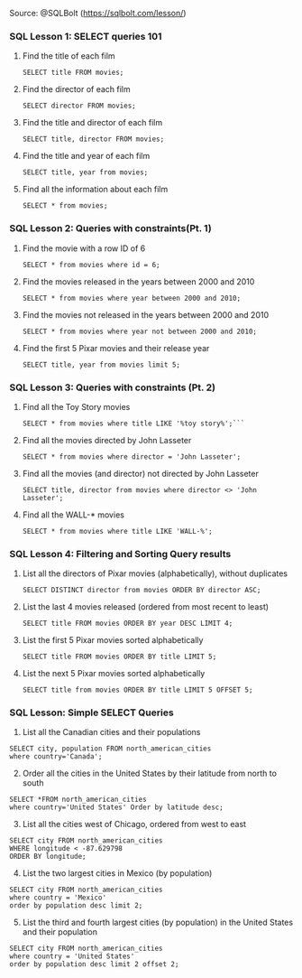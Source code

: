 Source: @SQLBolt (https://sqlbolt.com/lesson/)

### SQL Lesson 1: SELECT queries 101
1. Find the title of each film<br>
   ```
   SELECT title FROM movies;
   ```
2. Find the director of each film<br>
   ```
   SELECT director FROM movies;
   ```
3. Find the title and director of each film<br>
   ```
   SELECT title, director FROM movies;
   ```
4. Find the title and year of each film<br>
   ```
   SELECT title, year from movies;
   ```
5. Find all the information about each film<br>
   ```
   SELECT * from movies;
   ```

### SQL Lesson 2: Queries with constraints(Pt. 1)
1. Find the movie with a row ID of 6<br>
   ```
   SELECT * from movies where id = 6;
   ```
2. Find the movies released in the years between 2000 and 2010<br>
   ```
   SELECT * from movies where year between 2000 and 2010;
   ```
3. Find the movies not released in the years between 2000 and 2010<br>
   ```
   SELECT * from movies where year not between 2000 and 2010;
   ```
4. Find the first 5 Pixar movies and their release year <br>
    ```
    SELECT title, year from movies limit 5;
    ```

### SQL Lesson 3: Queries with constraints (Pt. 2)
1. Find all the Toy Story movies <br>
    ```
    SELECT * from movies where title LIKE '%toy story%';```
2. Find all the movies directed by John Lasseter<br>
    ```
   SELECT * from movies where director = 'John Lasseter';
    ```
3. Find all the movies (and director) not directed by John Lasseter<br>
    ```
   SELECT title, director from movies where director <> 'John Lasseter';
    ```
4. Find all the WALL-* movies<br>
    ```
   SELECT * from movies where title LIKE 'WALL-%';
    ```

### SQL Lesson 4: Filtering and Sorting Query results
1. List all the directors of Pixar movies (alphabetically), without duplicates<br>
    ```
    SELECT DISTINCT director from movies ORDER BY director ASC;
    ```
2. List the last 4 movies released (ordered from most recent to least)<br>
    ```
   SELECT title FROM movies ORDER BY year DESC LIMIT 4;
    ```
3. List the first 5 Pixar movies sorted alphabetically<br>
   ```
   SELECT title FROM movies ORDER BY title LIMIT 5;
   ```
4. List the next 5 Pixar movies sorted alphabetically<br>
    ```
   SELECT title from movies ORDER BY title LIMIT 5 OFFSET 5;
    ```

### SQL Lesson: Simple SELECT Queries
1. List all the Canadian cities and their populations<br>
```
SELECT city, population FROM north_american_cities
where country='Canada';
```
2. Order all the cities in the United States by their latitude from north to south<br>
```
SELECT *FROM north_american_cities
where country='United States' Order by latitude desc;
```
3. List all the cities west of Chicago, ordered from west to east<br>
```
SELECT city FROM north_american_cities 
WHERE longitude < -87.629798
ORDER BY longitude;
```
4. List the two largest cities in Mexico (by population)<br>
```
SELECT city FROM north_american_cities 
where country = 'Mexico'
order by population desc limit 2;
```
5. List the third and fourth largest cities (by population) in the United States and their population<br>
```
SELECT city FROM north_american_cities 
where country = 'United States'
order by population desc limit 2 offset 2;
```




































  
